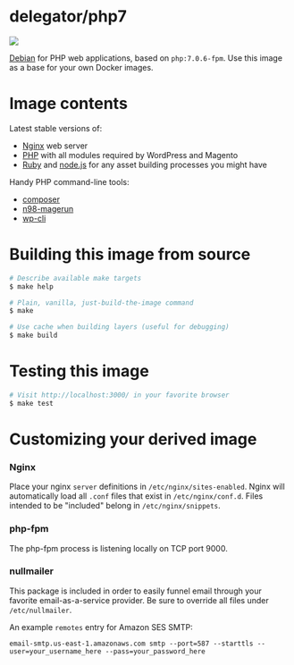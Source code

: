 # delegator/php7

[![](https://badge.imagelayers.io/delegator/php7:latest.svg)](https://imagelayers.io/?images=delegator/php7:latest)

[Debian][1] for PHP web applications, based on `php:7.0.6-fpm`. Use this image as
a base for your own Docker images.

# Image contents

Latest stable versions of:

 - [Nginx][2] web server
 - [PHP][3] with all modules required by WordPress and Magento
 - [Ruby][4] and [node.js][5] for any asset building processes you might have

Handy PHP command-line tools:
 - [composer][6]
 - [n98-magerun][7]
 - [wp-cli][8]

# Building this image from source
```bash
# Describe available make targets
$ make help

# Plain, vanilla, just-build-the-image command
$ make

# Use cache when building layers (useful for debugging)
$ make build
```

# Testing this image

```bash
# Visit http://localhost:3000/ in your favorite browser
$ make test
```

# Customizing your derived image

### Nginx

Place your nginx `server` definitions in `/etc/nginx/sites-enabled`. Nginx will
automatically load all `.conf` files that exist in `/etc/nginx/conf.d`. Files
intended to be "included" belong in `/etc/nginx/snippets`.

### php-fpm

The php-fpm process is listening locally on TCP port 9000.

### nullmailer

This package is included in order to easily funnel email through your favorite
email-as-a-service provider. Be sure to override all files under `/etc/nullmailer`.

An example `remotes` entry for Amazon SES SMTP:

`email-smtp.us-east-1.amazonaws.com smtp --port=587 --starttls --user=your_username_here --pass=your_password_here`

[1]: https://www.debian.org/
[2]: http://nginx.org/
[3]: https://secure.php.net/
[4]: https://www.ruby-lang.org/en/
[5]: https://nodejs.org/
[6]: https://getcomposer.org/
[7]: http://magerun.net/
[8]: http://wp-cli.org/
